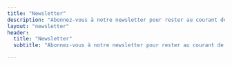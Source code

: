 ```yaml
---
title: "Newsletter"
description: "Abonnez-vous à notre newsletter pour rester au courant de l’actualité de Third Place Making et recevoir toutes nos publications à venir sur les tendances et les perspectives des tiers-lieux dans le monde."
layout: "newsletter"
header:
  title: "Newsletter"
  subtitle: "Abonnez-vous à notre newsletter pour rester au courant de l’actualité de Third Place Making et recevoir toutes nos publications à venir sur les tendances et les perspectives des tiers-lieux dans le monde."

---
```

